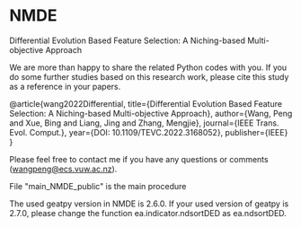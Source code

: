# NMDE
Differential Evolution Based Feature Selection: A Niching-based Multi-objective Approach

We are more than happy to share the related Python codes with you. If you do some further studies based on this research work, please cite this study as a reference in your papers.

@article{wang2022Differential,
  title={Differential Evolution Based Feature Selection: A Niching-based Multi-objective Approach},
  author={Wang, Peng and Xue, Bing and Liang, Jing and Zhang, Mengjie},
  journal={IEEE Trans. Evol. Comput.},
  year={DOI: 10.1109/TEVC.2022.3168052},
  publisher={IEEE}
}


Please feel free to contact me if you have any questions or comments (wangpeng@ecs.vuw.ac.nz). 

File "main_NMDE_public" is the main procedure

The used geatpy version in NMDE is 2.6.0. If your used version of geatpy is 2.7.0, please change the function ea.indicator.ndsortDED as ea.ndsortDED.
